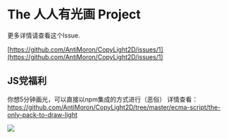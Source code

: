 # The 人人有光画 Project

更多详情请查看这个Issue.

[https://github.com/AntiMoron/CopyLight2D/issues/1](https://github.com/AntiMoron/CopyLight2D/issues/1)


## JS党福利

你想5分钟画光，可以直接以npm集成的方式进行（恶俗）
详情查看：
https://github.com/AntiMoron/CopyLight2D/tree/master/ecma-script/the-only-pack-to-draw-light


![](https://user-images.githubusercontent.com/6587734/52172954-41527e80-27b5-11e9-95d3-b3d1756743cc.png)
